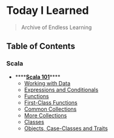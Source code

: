 # Today I Learned
> Archive of Endless Learning

## Table of Contents

### Scala

* \*\*\*\*[**Scala 101**](https://github.com/80rian/TIL/tree/91286f5df42e96a220e8273bd299337bfad24f3f/SCALA/SCALA101/README.md)\*\*\*\*
  * [Working with Data](scala/scala101/01_working_with_data.md)
  * [Expressions and Conditionals](scala/scala101/02_expressions_and_conditionals.md)
  * [Functions](scala/scala101/03_functions.md)
  * [First-Class Functions](scala/scala101/04_first-class_functions.md)
  * [Common Collections](scala/scala101/05_common_collections.md)
  * [More Collections](scala/scala101/06_more_collections.md)
  * [Classes](scala/scala101/07_classes.md)
  * [Objects, Case-Classes and Traits](scala/scala101/08_objects_case-classes_and_traits.md)



